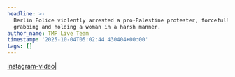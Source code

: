 ```yaml
---
headline: >-
  Berlin Police violently arrested a pro-Palestine protester, forcefully
  grabbing and holding a woman in a harsh manner.
author_name: TMP Live Team
timestamp: '2025-10-04T05:02:44.430404+00:00'
tags: []
---
```

[instagram-video|](https://www.instagram.com/reel/DPVitDnDXdW/)
